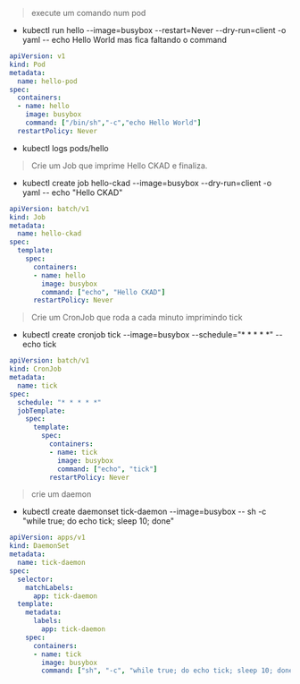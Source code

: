 
> execute um comando num pod
- kubectl run hello --image=busybox --restart=Never --dry-run=client -o yaml -- echo Hello World
mas fica faltando o command 
```yaml
apiVersion: v1
kind: Pod
metadata:
  name: hello-pod
spec:
  containers:
  - name: hello
    image: busybox
    command: ["/bin/sh","-c","echo Hello World"]
  restartPolicy: Never
```
- kubectl logs pods/hello

> Crie um Job que imprime Hello CKAD e finaliza.
- kubectl create job hello-ckad --image=busybox --dry-run=client -o yaml -- echo "Hello CKAD"
```yaml
apiVersion: batch/v1
kind: Job
metadata:
  name: hello-ckad
spec:
  template:
    spec:
      containers:
      - name: hello
        image: busybox
        command: ["echo", "Hello CKAD"]
      restartPolicy: Never
```

> Crie um CronJob que roda a cada minuto imprimindo tick
- kubectl create cronjob tick --image=busybox --schedule="* * * * *" -- echo tick
```yaml
apiVersion: batch/v1
kind: CronJob
metadata:
  name: tick
spec:
  schedule: "* * * * *"
  jobTemplate:
    spec:
      template:
        spec:
          containers:
          - name: tick
            image: busybox
            command: ["echo", "tick"]
          restartPolicy: Never
```
> crie um daemon
- kubectl create daemonset tick-daemon --image=busybox -- sh -c "while true; do echo tick; sleep 10; done"
```yaml
apiVersion: apps/v1
kind: DaemonSet
metadata:
  name: tick-daemon
spec:
  selector:
    matchLabels:
      app: tick-daemon
  template:
    metadata:
      labels:
        app: tick-daemon
    spec:
      containers:
      - name: tick
        image: busybox
        command: ["sh", "-c", "while true; do echo tick; sleep 10; done"]
```